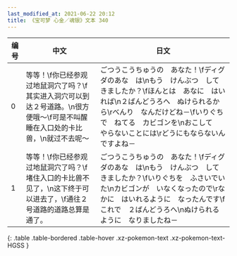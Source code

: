 ```yaml
---
last_modified_at: 2021-06-22 20:12
title: 《宝可梦 心金／魂银》文本 340
---
```

| 编号 | 中文 | 日文 |
| ---- | ---- | ---- |
| 0 | 等等！\f你已经参观过地鼠洞穴了吗？\f其实进入洞穴可以到达２号道路。\n很方便哦～\f可是不叫醒睡在入口处的卡比兽，\n就过不去呢～ | ごつうこうちゅうの　あなた！\fディグダのあな　は\nもう　けんぶつ　してきましたか？\fほんとは　あなに　はいれば\n２ばんどうろへ　ぬけられるから\rべんり　なんだけどね－\fいりぐちで　ねてる　カビゴンを\nおこして　やらないことには\rどうにもならないんですよね－ |
| 1 | 等等！\f你已经参观过地鼠洞穴了吗？\f堵住入口的卡比兽不见了，\n这下终于可以进去了，\f通往２号道路的道路总算是通了。 | ごつうこうちゅうの　あなた！\fディグダのあな　は\nもう　けんぶつ　してきましたか？\fいりぐちを　ふさいでいた\nカビゴンが　いなくなったので\rなかに　はいれるように　なったんです\fこれで　２ばんどうろへ\nぬけられるように　なりましたね－ |
{: .table .table-bordered .table-hover .xz-pokemon-text .xz-pokemon-text-HGSS }